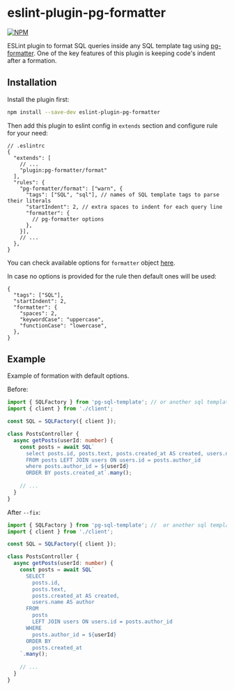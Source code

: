 # eslint-plugin-pg-formatter

[![NPM][npm-icon]][npm-url]

ESLint plugin to format SQL queries inside any SQL template tag using [pg-formatter](https://github.com/gajus/pg-formatter). One of the key features of this plugin is keeping code's indent after a formation.

## Installation
Install the plugin first:
```bash
npm install --save-dev eslint-plugin-pg-formatter
```

Then add this plugin to eslint config in `extends` section and configure rule for your need:
```json5
// .eslintrc
{
  "extends": [
    // ...
    "plugin:pg-formatter/format"
  ],
  "rules": {
    "pg-formatter/format": ["warn", {
      "tags": ["SQL", "sql"], // names of SQL template tags to parse their literals
      "startIndent": 2, // extra spaces to indent for each query line
      "formatter": { 
        // pg-formatter options
      },
    }],
    // ...
  },
}
```
You can check available options for `formatter` object [here](https://github.com/gajus/pg-formatter).

In case no options is provided for the rule then default ones will be used:
```json5
{
  "tags": ["SQL"],
  "startIndent": 2,
  "formatter": {
    "spaces": 2,
    "keywordCase": "uppercase",
    "functionCase": "lowercase",
  },
}
```

## Example

Example of formation with default options.

Before:
```typescript
import { SQLFactory } from 'pg-sql-template'; // or another sql template library
import { client } from './client';

const SQL = SQLFactory({ client });

class PostsController {
  async getPosts(userId: number) {
    const posts = await SQL`
      select posts.id, posts.text, posts.created_at AS created, users.name AS author 
      FROM posts LEFT JOIN users ON users.id = posts.author_id
      where posts.author_id = ${userId}
      ORDER BY posts.created_at`.many();
    
    // ...
  }
}
```

After `--fix`:
```typescript
import { SQLFactory } from 'pg-sql-template'; //  or another sql template library
import { client } from './client';

const SQL = SQLFactory({ client });

class PostsController {
  async getPosts(userId: number) {
    const posts = await SQL`
      SELECT
        posts.id,
        posts.text,
        posts.created_at AS created,
        users.name AS author
      FROM
        posts
        LEFT JOIN users ON users.id = posts.author_id
      WHERE
        posts.author_id = ${userId}
      ORDER BY
        posts.created_at
    `.many();
    
    // ...
  }
}

```

[npm-url]: https://www.npmjs.com/package/eslint-plugin-pg-formatter
[npm-icon]: https://img.shields.io/npm/v/eslint-plugin-pg-formatter.svg?logo=npm&logoColor=fff&label=NPM+package&color=limegreen
